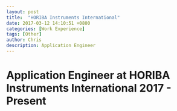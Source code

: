 ```yaml
---
layout: post
title:  "HORIBA Instruments International"
date: 2017-03-12 14:10:51 +0800
categories: [Work Experience]
tags: [Other]
author: Chris
description: Application Engineer
---
```


Application Engineer at HORIBA Instruments International 2017 - Present
============
